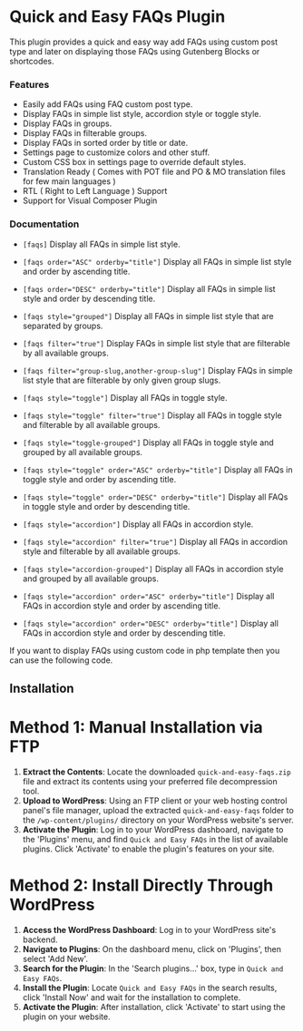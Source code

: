 # Quick and Easy FAQs Plugin

This plugin provides a quick and easy way add FAQs using custom post type and later on displaying those FAQs using Gutenberg Blocks or shortcodes.

### Features

* Easily add FAQs using FAQ custom post type.
* Display FAQs in simple list style, accordion style or toggle style.
* Display FAQs in groups.
* Display FAQs in filterable groups.
* Display FAQs in sorted order by title or date.
* Settings page to customize colors and other stuff.
* Custom CSS box in settings page to override default styles.
* Translation Ready ( Comes with POT file and PO & MO translation files for few main languages )
* RTL ( Right to Left Language ) Support
* Support for Visual Composer Plugin

### Documentation

* `[faqs]` Display all FAQs in simple list style.

* `[faqs order="ASC" orderby="title"]` Display all FAQs in simple list style and order by ascending title.

* `[faqs order="DESC" orderby="title"]` Display all FAQs in simple list style and order by descending title.

* `[faqs style="grouped"]` Display all FAQs in simple list style that are separated by groups.

* `[faqs filter="true"]` Display FAQs in simple list style that are filterable by all available groups.

* `[faqs filter="group-slug,another-group-slug"]` Display FAQs in simple list style that are filterable by only given group slugs.

* `[faqs style="toggle"]` Display all FAQs in toggle style.

* `[faqs style="toggle" filter="true"]` Display all FAQs in toggle style and filterable by all available groups.

* `[faqs style="toggle-grouped"]` Display all FAQs in toggle style and grouped by all available groups.

* `[faqs style="toggle" order="ASC" orderby="title"]` Display all FAQs in toggle style and order by ascending title.

* `[faqs style="toggle" order="DESC" orderby="title"]` Display all FAQs in toggle style and order by descending title.

* `[faqs style="accordion"]` Display all FAQs in accordion style.

* `[faqs style="accordion" filter="true"]` Display all FAQs in accordion style and filterable by all available groups.

* `[faqs style="accordion-grouped"]` Display all FAQs in accordion style and grouped by all available groups.

* `[faqs style="accordion" order="ASC" orderby="title"]` Display all FAQs in accordion style and order by ascending title.

* `[faqs style="accordion" order="DESC" orderby="title"]` Display all FAQs in accordion style and order by descending title.

If you want to display FAQs using custom code in php template then you can use the following code.

## Installation

# Method 1: Manual Installation via FTP

1. **Extract the Contents**: Locate the downloaded `quick-and-easy-faqs.zip` file and extract its contents using your preferred file decompression tool.
2. **Upload to WordPress**: Using an FTP client or your web hosting control panel's file manager, upload the extracted `quick-and-easy-faqs` folder to the `/wp-content/plugins/` directory on your WordPress website's server.
3. **Activate the Plugin**: Log in to your WordPress dashboard, navigate to the 'Plugins' menu, and find `Quick and Easy FAQs` in the list of available plugins. Click 'Activate' to enable the plugin's features on your site.

# Method 2: Install Directly Through WordPress

1. **Access the WordPress Dashboard**: Log in to your WordPress site's backend.
2. **Navigate to Plugins**: On the dashboard menu, click on 'Plugins', then select 'Add New'.
3. **Search for the Plugin**: In the 'Search plugins...' box, type in `Quick and Easy FAQs`.
4. **Install the Plugin**: Locate `Quick and Easy FAQs` in the search results, click 'Install Now' and wait for the installation to complete.
5. **Activate the Plugin**: After installation, click 'Activate' to start using the plugin on your website.